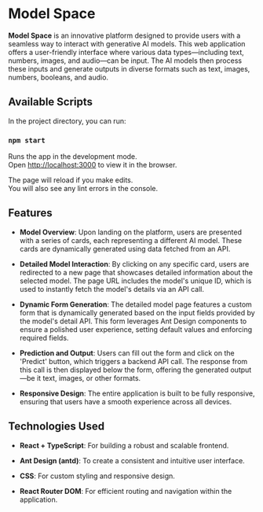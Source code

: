 # Model Space

**Model Space** is an innovative platform designed to provide users with a seamless way to interact with generative AI models. This web application offers a user-friendly interface where various data types—including text, numbers, images, and audio—can be input. The AI models then process these inputs and generate outputs in diverse formats such as text, images, numbers, booleans, and audio.

## Available Scripts

In the project directory, you can run:

### `npm start`

Runs the app in the development mode.\
Open [http://localhost:3000](http://localhost:3000) to view it in the browser.

The page will reload if you make edits.\
You will also see any lint errors in the console.

## Features

- **Model Overview**: Upon landing on the platform, users are presented with a series of cards, each representing a different AI model. These cards are dynamically generated using data fetched from an API.

- **Detailed Model Interaction**: By clicking on any specific card, users are redirected to a new page that showcases detailed information about the selected model. The page URL includes the model's unique ID, which is used to instantly fetch the model's details via an API call.


- **Dynamic Form Generation**: The detailed model page features a custom form that is dynamically generated based on the input fields provided by the model's detail API. This form leverages Ant Design components to ensure a polished user experience, setting default values and enforcing required fields.

- **Prediction and Output**: Users can fill out the form and click on the 'Predict' button, which triggers a backend API call. The response from this call is then displayed below the form, offering the generated output—be it text, images, or other formats.

- **Responsive Design**: The entire application is built to be fully responsive, ensuring that users have a smooth experience across all devices.

## Technologies Used

- **React + TypeScript**: For building a robust and scalable frontend.

- **Ant Design (antd)**: To create a consistent and intuitive user interface.

- **CSS**: For custom styling and responsive design.

- **React Router DOM**: For efficient routing and navigation within the application.


